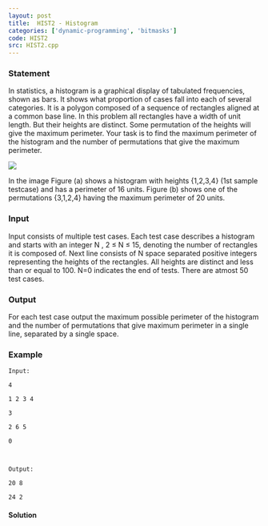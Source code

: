 ```yaml
---
layout: post
title:  HIST2 - Histogram
categories: ['dynamic-programming', 'bitmasks']
code: HIST2
src: HIST2.cpp
---
```


### **Statement**

In statistics, a histogram is a graphical display of tabulated frequencies,
shown as bars. It shows what proportion of cases fall into each of several
categories. It is a polygon composed of a sequence of rectangles aligned at a
common base line. In this problem all rectangles have a width of unit length.
But their heights are distinct. Some permutation of the heights will give the
maximum perimeter. Your task is to find the maximum perimeter of the histogram
and the number of permutations that give the maximum perimeter.

![](/content/swarnaprakash:hist2.jpg)

In the image Figure (a) shows a histogram with heights {1,2,3,4} (1st sample
testcase) and has a perimeter of 16 units. Figure (b) shows one of the
permutations {3,1,2,4} having the maximum perimeter of 20 units.

### Input

Input consists of multiple test cases. Each test case describes a histogram
and starts with an integer N , 2 ≤ N ≤ 15, denoting the number of
rectangles it is composed of. Next line consists of N space separated positive
integers representing the heights of the rectangles. All heights are distinct
and less than or equal to 100. N=0 indicates the end of tests. There are
atmost 50 test cases.

### Output

For each test case output the maximum possible perimeter of the histogram and
the number of permutations that give maximum perimeter in a single line,
separated by a single space.

### Example

    
    
    Input:
    4
    1 2 3 4
    3
    2 6 5
    0
    
    Output:
    20 8
    24 2
    
    



#### **Solution**



